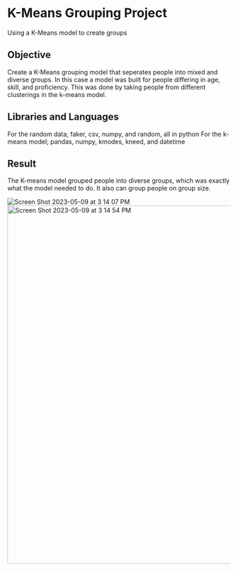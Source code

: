 # K-Means Grouping Project
Using a K-Means model to create groups 

<h2> Objective </h2>
Create a K-Means grouping model that seperates people into mixed and diverse groups. In this case a model was built for people differing in age, skill, and proficiency. This was done by taking people from different clusterings in the k-means model. 

<h2> Libraries and Languages </h2>

For the random data; faker, csv, numpy, and random, all in python
For the k-means model; pandas, numpy, kmodes, kneed, and datetime

<h2> Result </h2>
The K-means model grouped people into diverse groups, which was exactly what the model needed to do. It also can group people on group size. 

![Screen Shot 2023-05-09 at 3 14 07 PM](https://github.com/ethanwongca/K-MeansGrouping/assets/87055387/6a3b9a8f-bd05-4f32-9884-43f15a213cc2)
<img width="809" alt="Screen Shot 2023-05-09 at 3 14 54 PM" src="https://github.com/ethanwongca/K-MeansGrouping/assets/87055387/e090f89c-4c7d-4d61-9f93-0a6df58b91c4">
